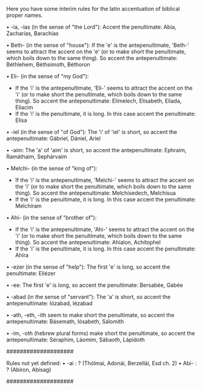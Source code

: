 Here you have some interim rules for the latin accentuation of biblical proper names.

• -ia, -ias (in the sense of "the Lord"):
Accent the penultimate:
Abía, Zacharías, Barachías

• Beth- (in the sense of "house"):
If the 'e' is the antepenultimate, 'Beth-' seems to attract the accent on the 'e' (or to make short the penultimate, which boils down to the same thing). So accent the antepenultimate:
Béthlehem, Béthsimoth, Béthoron

• Eli- (in the sense of "my God"):
- If the 'i' is the antepenultimate, 'Eli-' seems to attract the accent on the 'i' (or to make short the penultimate, which boils down to the same thing). So accent the antepenultimate:
Elímelech, Elísabeth, Elíada, Elíacim
- If the 'i' is the penultimate, it is long. In this case accent the penultimate:
Elísa

• -iel (in the sense of "of God"):
The 'i' of 'iel' is short, so accent the antepenultimate:
Gábriel, Dániel, Ariel

• -aim:
The 'a' of 'aim' is short, so accent the antepenultimate:
Ephraim, Ramáthaim, Sephárvaim

• Melchi- (in the sense of "king of"):
- If the 'i' is the antepenultimate, 'Melchi-' seems to attract the accent on the 'i' (or to make short the penultimate, which boils down to the same thing). So accent the antepenultimate:
Melchísedech, Melchísua
- If the 'i' is the penultimate, it is long. In this case accent the penultimate:
Melchíram

• Ahi- (in the sense of "brother of"):
- If the 'i' is the antepenultimate, 'Ahi-' seems to attract the accent on the 'i' (or to make short the penultimate, which boils down to the same thing). So accent the antepenultimate:
Ahíalon, Achítophel
- If the 'i' is the penultimate, it is long. In this case accent the penultimate:
Ahíra

• -ezer (in the sense of "help"):
The first 'e' is long, so accent the penultimate:
Eliézer

• -ee:
The first 'e' is long, so accent the penultimate:
Bersabée, Gabée

• -abad (in the sense of "servant"):
The 'a' is short, so accent the antepenultimate:
Iózabad, Iézabad

• -ath, -eth, -ith seem to make short the penultimate, so accent the antepenultimate:
Básemath, Iósabeth, Sálomith

• -im, -oth (hebrew plural forms) make short the penultimate, so accent the antepenultimate:
Séraphim, Láomim, Sábaoth, Lápidoth


####################

Rules not yet defined:
• -ai : ? (Thólmai, Adonái, Berzellái, Esd ch. 2)
• Abi- : ? (Abiron, Abísag)

####################


